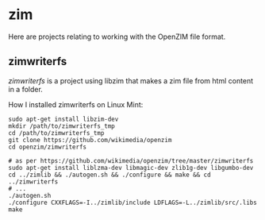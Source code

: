 # zim

Here are projects relating to working with the OpenZIM file format.

## zimwriterfs

*zimwriterfs* is a project using libzim that makes a zim file from html
content in a folder.

How I installed zimwriterfs on Linux Mint:

    sudo apt-get install libzim-dev
    mkdir /path/to/zimwriterfs_tmp
    cd /path/to/zimwriterfs_tmp
    git clone https://github.com/wikimedia/openzim
    cd openzim/zimwriterfs

    # as per https://github.com/wikimedia/openzim/tree/master/zimwriterfs
    sudo apt-get install liblzma-dev libmagic-dev zlib1g-dev libgumbo-dev 
    cd ../zimlib && ./autogen.sh && ./configure && make && cd ../zimwriterfs
    # ...
    ./autogen.sh
    ./configure CXXFLAGS=-I../zimlib/include LDFLAGS=-L../zimlib/src/.libs
    make

